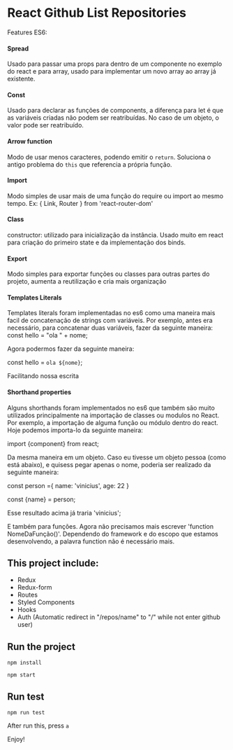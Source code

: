 # React Github List Repositories

Features ES6:
#### Spread
 Usado para passar uma props para dentro de um componente no exemplo do react e para array, usado para implementar um novo array ao array já existente.
#### Const
Usado para declarar as funções de components, a diferença para let é que as variáveis criadas não podem ser reatribuídas. No caso de um objeto, o valor pode ser reatribuído.
#### Arrow function
Modo de usar menos caracteres, podendo emitir o `return`. Soluciona o antigo problema do `this` que referencia a própria função.
#### Import
Modo simples de usar mais de uma função do require ou import ao mesmo tempo. Ex: { Link, Router } from 'react-router-dom'
#### Class
constructor: utilizado para inicialização da instância. Usado muito em react para criação do primeiro state e da implementação dos binds.
#### Export
Modo simples para exportar funções ou classes para outras partes do projeto, aumenta a reutilização e cria mais organização
#### Templates Literals

Templates literals foram implementadas no es6 como uma maneira mais facil de concatenação de strings com variáveis. Por exemplo, antes era necessário, para concatenar duas variáveis, fazer da seguinte maneira:
const hello = "ola " + nome;

Agora podermos fazer da seguinte maneira:

const hello = `ola ${nome}`;

Facilitando nossa escrita

#### Shorthand properties

Alguns shorthands foram implementados no es6 que também são muito utilizados principalmente na importação de classes ou modulos no React. Por exemplo, a importação de alguma função ou módulo dentro do react. Hoje podemos importa-lo da seguinte maneira:

import {component} from react;

Da mesma maneira em um objeto. Caso eu tivesse um objeto pessoa (como está abaixo), e quisess pegar apenas o nome, poderia ser realizado da seguinte maneira:

const person ={
	name: 'vinicius',
	age: 22
}

const {name} = person;

Esse resultado acima já traria 'vinicius';

E também para funções. Agora não precisamos mais escrever 'function NomeDaFunção()'. Dependendo do framework e do escopo que estamos desenvolvendo, a palavra function não é necessário mais.

## This project include:
- Redux
- Redux-form
- Routes
- Styled Components
- Hooks
- Auth (Automatic redirect in "/repos/name" to "/" while not enter github user)

## Run the project

```npm install```

```npm start```

## Run test

```npm run test```

After run this, press `a`

Enjoy!
